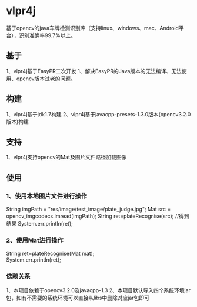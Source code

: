 ﻿# vlpr4j
基于opencv的java车牌检测识别库（支持linux、windows、mac、Android平台），识别准确率99.7%以上。
## 基于
1、vlpr4j基于EasyPR二次开发
1、解决EasyPR的Java版本的无法编译、无法使用、opencv版本过老的问题。
## 构建
1、vlpr4j基于jdk1.7构建
2、vlpr4j基于javacpp-presets-1.3.0版本(opencv3.2.0版本)构建
## 支持
1、vlpr4j支持opencv的Mat及图片文件路径加载图像
## 使用
### 1、使用本地图片文件进行操作
 String imgPath = "res/image/test_image/plate_judge.jpg"; 
 Mat src = opencv_imgcodecs.imread(imgPath); 
 String ret=plateRecognise(src); //得到结果
 System.err.println(ret);
### 2、使用Mat进行操作 
 String ret=plateRecognise(Mat mat);  
 System.err.println(ret);
### 依赖关系
1、本项目依赖于opencv3.2.0及javacpp-1.3
2、本项目默认导入四个系统环境jar包，如有不需要的系统环境可以直接从libs中删除对应jar包即可


